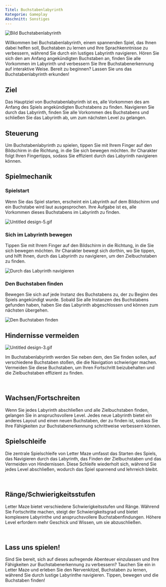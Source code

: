 ```yaml
---
Titel: Buchstabenlabyrinth
Kategorie: Gameplay
Abschnitt: Sonstiges
---
```

![Bild Buchstabenlabyrinth](https://help.Studycat.com/hc/article_attachments/34917832623897)

Willkommen bei Buchstabenlabyrinth, einem spannenden Spiel, das Ihnen dabei helfen soll, Buchstaben zu lernen und Ihre Sprachkenntnisse zu verbessern, während Sie durch ein lustiges Labyrinth navigieren. Hören Sie sich den am Anfang angekündigten Buchstaben an, finden Sie alle Vorkommen im Labyrinth und verbessern Sie Ihre Buchstabenerkennung auf interaktive Weise. Bereit zu beginnen? Lassen Sie uns das Buchstabenlabyrinth erkunden!

## Ziel

Das Hauptziel von Buchstabenlabyrinth ist es, alle Vorkommen des am Anfang des Spiels angekündigten Buchstabens zu finden. Navigieren Sie durch das Labyrinth, finden Sie alle Vorkommen des Buchstabens und schließen Sie das Labyrinth ab, um zum nächsten Level zu gelangen.

## Steuerung

Um Buchstabenlabyrinth zu spielen, tippen Sie mit Ihrem Finger auf den Bildschirm in die Richtung, in die Sie sich bewegen möchten. Ihr Charakter folgt Ihren Fingertipps, sodass Sie effizient durch das Labyrinth navigieren können.

## Spielmechanik

### Spielstart

Wenn Sie das Spiel starten, erscheint ein Labyrinth auf dem Bildschirm und ein Buchstabe wird laut ausgesprochen. Ihre Aufgabe ist es, alle Vorkommen dieses Buchstabens im Labyrinth zu finden.

![Untitled design-5.gif](https://help.Studycat.com/hc/article_attachments/35079949007769)

### Sich im Labyrinth bewegen

Tippen Sie mit Ihrem Finger auf den Bildschirm in die Richtung, in die Sie sich bewegen möchten. Ihr Charakter bewegt sich dorthin, wo Sie tippen, und hilft Ihnen, durch das Labyrinth zu navigieren, um den Zielbuchstaben zu finden.

![Durch das Labyrinth navigieren](https://help.Studycat.com/hc/article_attachments/34917832629785)

### Den Buchstaben finden

Bewegen Sie sich auf jede Instanz des Buchstabens zu, der zu Beginn des Spiels angekündigt wurde. Sobald Sie alle Instanzen des Buchstabens gefunden haben, haben Sie das Labyrinth abgeschlossen und können zum nächsten übergehen.

![Den Buchstaben finden](https://help.Studycat.com/hc/article_attachments/34917832631321)

## Hindernisse vermeiden

![Untitled design-3.gif](https://help.Studycat.com/hc/article_attachments/35076983481369)

Im Buchstabenlabyrinth werden Sie neben dem, den Sie finden sollen, auf verschiedene Buchstaben stoßen, die die Navigation schwieriger machen. Vermeiden Sie diese Buchstaben, um Ihren Fortschritt beizubehalten und die Zielbuchstaben effizient zu finden.

 

## Wachsen/Fortschreiten

Wenn Sie jedes Labyrinth abschließen und alle Zielbuchstaben finden, gelangen Sie in anspruchsvollere Level. Jedes neue Labyrinth bietet ein anderes Layout und einen neuen Buchstaben, der zu finden ist, sodass Sie Ihre Fähigkeiten zur Buchstabenerkennung schrittweise verbessern können.

## Spielschleife

Die zentrale Spielschleife von Letter Maze umfasst das Starten des Spiels, das Navigieren durch das Labyrinth, das Finden der Zielbuchstaben und das Vermeiden von Hindernissen. Diese Schleife wiederholt sich, während Sie jedes Level abschließen, wodurch das Spiel spannend und lehrreich bleibt.

 

## Ränge/Schwierigkeitsstufen

Letter Maze bietet verschiedene Schwierigkeitsstufen und Ränge. Während Sie Fortschritte machen, steigt der Schwierigkeitsgrad und bietet komplexere Labyrinthe und anspruchsvollere Buchstabenfindungen. Höhere Level erfordern mehr Geschick und Wissen, um sie abzuschließen.

 

## Lass uns spielen!

Sind Sie bereit, sich auf dieses aufregende Abenteuer einzulassen und Ihre Fähigkeiten zur Buchstabenerkennung zu verbessern? Tauchen Sie ein in Letter Maze und erleben Sie den Nervenkitzel, Buchstaben zu lernen, während Sie durch lustige Labyrinthe navigieren. Tippen, bewegen und die Buchstaben finden!